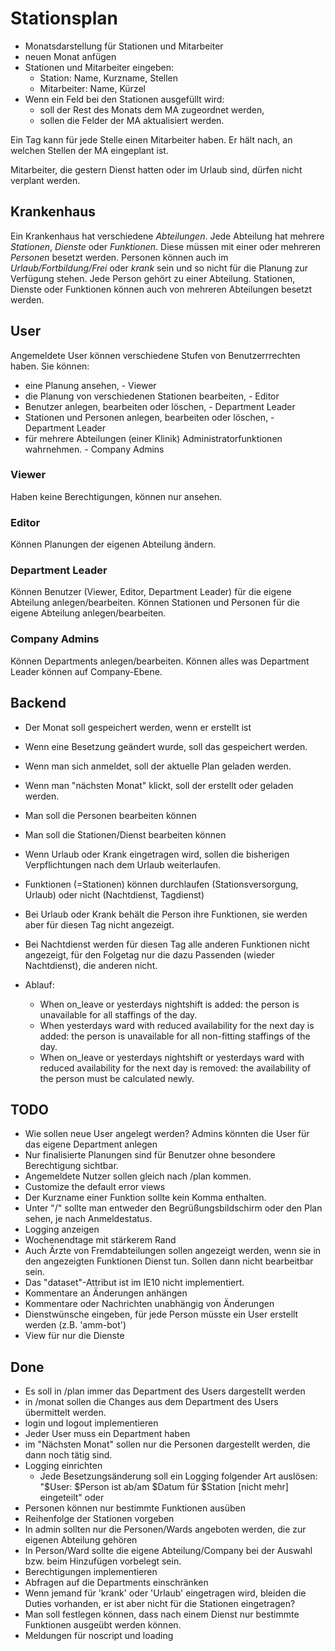 # Stationsplan

- Monatsdarstellung für Stationen und Mitarbeiter
- neuen Monat anfügen
- Stationen und Mitarbeiter eingeben:
    + Station: Name, Kurzname, Stellen
    + Mitarbeiter: Name, Kürzel
- Wenn ein Feld bei den Stationen ausgefüllt wird:
    + soll der Rest des Monats dem MA zugeordnet werden,
    + sollen die Felder der MA aktualisiert werden.

Ein Tag kann für jede Stelle einen Mitarbeiter haben. Er hält nach, an welchen Stellen der MA eingeplant ist.

Mitarbeiter, die gestern Dienst hatten oder im Urlaub sind, dürfen nicht verplant werden.

## Krankenhaus
Ein Krankenhaus hat verschiedene *Abteilungen*. Jede Abteilung hat mehrere *Stationen*, *Dienste* oder *Funktionen*. Diese müssen mit einer oder mehreren *Personen* besetzt werden. Personen können auch im *Urlaub/Fortbildung/Frei* oder *krank* sein und so nicht für die Planung zur Verfügung stehen.
Jede Person gehört zu einer Abteilung. Stationen, Dienste oder Funktionen können auch von mehreren Abteilungen besetzt werden.

## User
Angemeldete User können verschiedene Stufen von Benutzerrrechten haben. Sie können:
- eine Planung ansehen, - Viewer
- die Planung von verschiedenen Stationen bearbeiten, - Editor
- Benutzer anlegen, bearbeiten oder löschen, - Department Leader
- Stationen und Personen anlegen, bearbeiten oder löschen, - Department Leader
- für mehrere Abteilungen (einer Klinik) Administratorfunktionen wahrnehmen. - Company Admins

### Viewer
Haben keine Berechtigungen, können nur ansehen.

### Editor
Können Planungen der eigenen Abteilung ändern.

### Department Leader
Können Benutzer (Viewer, Editor, Department Leader) für die eigene Abteilung anlegen/bearbeiten.
Können Stationen und Personen für die eigene Abteilung anlegen/bearbeiten.

### Company Admins
Können Departments anlegen/bearbeiten.
Können alles was Department Leader können auf Company-Ebene.

## Backend
- Der Monat soll gespeichert werden, wenn er erstellt ist
- Wenn eine Besetzung geändert wurde, soll das gespeichert werden.
- Wenn man sich anmeldet, soll der aktuelle Plan geladen werden.
- Wenn man "nächsten Monat" klickt, soll der erstellt oder geladen werden.
- Man soll die Personen bearbeiten können
- Man soll die Stationen/Dienst bearbeiten können
- Wenn Urlaub oder Krank eingetragen wird, sollen die bisherigen Verpflichtungen nach dem Urlaub weiterlaufen.

- Funktionen (=Stationen) können durchlaufen (Stationsversorgung, Urlaub) oder nicht (Nachtdienst, Tagdienst)
- Bei Urlaub oder Krank behält die Person ihre Funktionen, sie werden aber für diesen Tag nicht angezeigt.
- Bei Nachtdienst werden für diesen Tag alle anderen Funktionen nicht angezeigt, für den Folgetag nur die dazu Passenden (wieder Nachtdienst), die anderen nicht.
- Ablauf:
    + When on_leave or yesterdays nightshift is added: the person is unavailable for all staffings of the day.
    + When yesterdays ward with reduced availability for the next day is added: the person is unavailable for all non-fitting staffings of the day.
    + When on_leave or yesterdays nightshift or yesterdays ward with reduced availability for the next day is removed: the availability of the person must be calculated newly.

## TODO
- Wie sollen neue User angelegt werden? Admins könnten die User für das eigene Department anlegen
- Nur finalisierte Planungen sind für Benutzer ohne besondere Berechtigung sichtbar.
- Angemeldete Nutzer sollen gleich nach /plan kommen.
- Customize the default error views 
- Der Kurzname einer Funktion sollte kein Komma enthalten.
- Unter "/" sollte man entweder den Begrüßungsbildschirm oder den Plan sehen, je nach Anmeldestatus.
- Logging anzeigen
- Wochenendtage mit stärkerem Rand
- Auch Ärzte von Fremdabteilungen sollen angezeigt werden, wenn sie in den angezeigten Funktionen Dienst tun. Sollen dann nicht bearbeitbar sein.
- Das "dataset"-Attribut ist im IE10 nicht implementiert.
- Kommentare an Änderungen anhängen
- Kommentare oder Nachrichten unabhängig von Änderungen
- Dienstwünsche eingeben, für jede Person müsste ein User erstellt werden (z.B. 'amm-bot')
- View für nur die Dienste


## Done
- Es soll in /plan immer das Department des Users dargestellt werden
- in /monat sollen die Changes aus dem Department des Users übermittelt werden.
- login und logout implementieren
- Jeder User muss ein Department haben
- im "Nächsten Monat" sollen nur die Personen dargestellt werden, die dann noch tätig sind.
- Logging einrichten
    + Jede Besetzungsänderung soll ein Logging folgender Art auslösen: "$User: $Person ist ab/am $Datum für $Station [nicht mehr] eingeteilt" oder 
- Personen können nur bestimmte Funktionen ausüben
- Reihenfolge der Stationen vorgeben
- In admin sollten nur die Personen/Wards angeboten werden, die zur eigenen Abteilung gehören
- In Person/Ward sollte die eigene Abteilung/Company bei der Auswahl bzw. beim Hinzufügen vorbelegt sein.
- Berechtigungen implementieren
- Abfragen auf die Departments einschränken
- Wenn jemand für 'krank' oder 'Urlaub' eingetragen wird, bleiden die Duties vorhanden, er ist aber nicht für die Stationen eingetragen?
- Man soll festlegen können, dass nach einem Dienst nur bestimmte Funktionen ausgeübt werden können.
- Meldungen für noscript und loading

